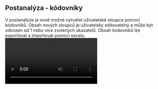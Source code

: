 ﻿---
categories: [fenix]
layout: fenix
---
## Postanalýza - kódovníky
V postanalýze je nově možné vytvářet uživatelské sloupce pomocí kódovníků. 
Obsah nových sloupců je uživatelsky editovatelný a může být odvozen od 1 nebo více zvolených ukazatelů. 
Obsah kódovníků lze exportovat a importovat pomocí excelu.
<video src="{{site.url}}/data/kodovnik.mp4" type="video/mp4" controls></video>
